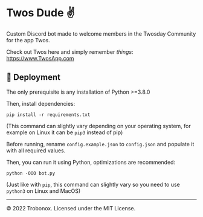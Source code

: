 # Twos Dude ✌

Custom Discord bot made to welcome members in the Twosday Community for the app Twos.

Check out Twos here and simply remember *things*: https://www.TwosApp.com

## 🚀 Deployment
The only prerequisite is any installation of Python >=3.8.0

Then, install dependencies:
```
pip install -r requirements.txt
```
(This command can slightly vary depending on your operating system, for example on Linux it can be `pip3` instead of pip)

Before running, rename `config.example.json` to `config.json` and populate it with all required values.

Then, you can run it using Python, optimizations are recommended:
```
python -OOO bot.py
```
(Just like with `pip`, this command can slightly vary so you need to use `python3` on Linux and MacOS)

---
© 2022 Trobonox. Licensed under the MIT License.
